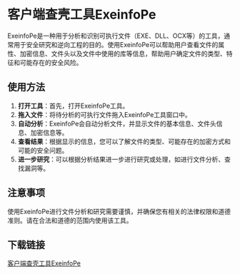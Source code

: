 # 客户端查壳工具ExeinfoPe

ExeinfoPe是一种用于分析和识别可执行文件（EXE、DLL、OCX等）的工具，通常用于安全研究和逆向工程的目的。使用ExeinfoPe可以帮助用户查看文件的属性、加密信息、文件头以及文件中使用的库等信息，帮助用户确定文件的类型、特征和可能存在的安全风险。

## 使用方法

1. **打开工具**：首先，打开ExeinfoPe工具。
2. **拖入文件**：将待分析的可执行文件拖入ExeinfoPe工具窗口中。
3. **自动分析**：ExeinfoPe会自动分析文件，并显示文件的基本信息、文件头信息、加密信息等。
4. **查看结果**：根据显示的信息，您可以了解文件的类型、可能存在的加密方式和可能的安全问题。
5. **进一步研究**：可以根据分析结果进一步进行研究或处理，如进行文件分析、查找漏洞等。

## 注意事项

使用ExeinfoPe进行文件分析和研究需要谨慎，并确保您有相关的法律权限和道德准则。请在合法和道德的范围内使用该工具。

## 下载链接

[客户端查壳工具ExeinfoPe](https://pan.quark.cn/s/a72df09db8b7)